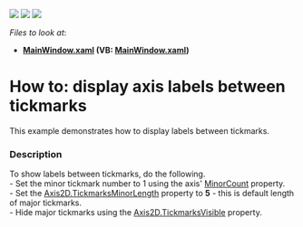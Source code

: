 <!-- default badges list -->
![](https://img.shields.io/endpoint?url=https://codecentral.devexpress.com/api/v1/VersionRange/128569730/21.1.5%2B)
[![](https://img.shields.io/badge/Open_in_DevExpress_Support_Center-FF7200?style=flat-square&logo=DevExpress&logoColor=white)](https://supportcenter.devexpress.com/ticket/details/T326788)
[![](https://img.shields.io/badge/📖_How_to_use_DevExpress_Examples-e9f6fc?style=flat-square)](https://docs.devexpress.com/GeneralInformation/403183)
<!-- default badges end -->
<!-- default file list -->
*Files to look at*:

* **[MainWindow.xaml](./CS/LabelsBetweenTickmarks/MainWindow.xaml) (VB: [MainWindow.xaml](./VB/LabelsBetweenTickmarks/MainWindow.xaml))**
<!-- default file list end -->
# How to: display axis labels between tickmarks


This example demonstrates how to display labels between tickmarks.


<h3>Description</h3>

<p>To show labels between tickmarks, do the following.<br>- Set the minor tickmark number to 1 using the axis'&nbsp;<a href="https://documentation.devexpress.com/#WPF/DevExpressXpfChartsAxisBase_MinorCounttopic">MinorCount</a>&nbsp;property.<br>- Set the&nbsp;<a href="https://documentation.devexpress.com/#WPF/DevExpressXpfChartsAxis2D_TickmarksMinorLengthtopic">Axis2D.TickmarksMinorLength</a>&nbsp;property to&nbsp;<strong>5</strong>&nbsp;- this is default length of major tickmarks.<br>- Hide major tickmarks using the&nbsp;<a href="https://documentation.devexpress.com/#WPF/DevExpressXpfChartsAxis2D_TickmarksVisibletopic">Axis2D.TickmarksVisible</a>&nbsp;property.</p>

<br/>


